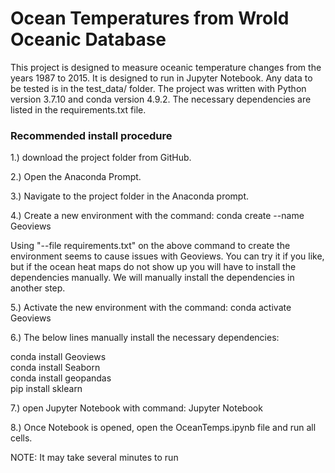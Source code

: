 # Ocean Temperatures from Wrold Oceanic Database

This project is designed to measure oceanic temperature changes from the years 1987 to 2015. It is designed to run in Jupyter Notebook. Any data to be tested is in the test_data/ folder. The project was written with Python version 3.7.10 and conda version 4.9.2. The necessary dependencies are listed in the requirements.txt file. 

### Recommended install procedure

1.) download the project folder from GitHub. 

2.) Open the Anaconda Prompt.

3.) Navigate to the project folder in the Anaconda prompt.

4.) Create a new environment with the command: conda create --name Geoviews 

Using "--file requirements.txt" on the above command to create the environment seems to cause issues with Geoviews. You can try it if you like, but if the ocean heat maps do not show up you will have to install the dependencies manually. We will manually install the dependencies in another step.

5.) Activate the new environment with the command: conda activate Geoviews

6.) The below lines manually install the necessary dependencies:

conda install Geoviews  
conda install Seaborn  
conda install geopandas  
pip install sklearn  


7.) open Jupyter Notebook with command: Jupyter Notebook

8.) Once Notebook is opened, open the OceanTemps.ipynb file and run all cells.

NOTE: It may take several minutes to run


